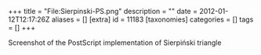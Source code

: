 +++
title = "File:Sierpinski-PS.png"
description = ""
date = 2012-01-12T12:17:26Z
aliases = []
[extra]
id = 11183
[taxonomies]
categories = []
tags = []
+++

Screenshot of the PostScript implementation of Sierpiński triangle
